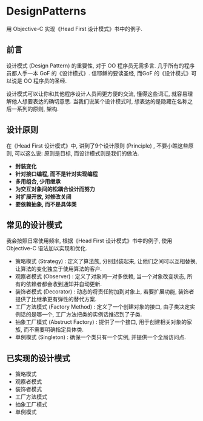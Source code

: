 # DesignPatterns

用 Objective-C 实现《Head First 设计模式》书中的例子.

## 前言
设计模式 (Design Pattern) 的重要性, 对于 OO 程序员无需多言. 几乎所有的程序员都人手一本 GoF 的《设计模式》.
信耶稣的要读圣经, 而GoF 的《设计模式》可以说是 OO 程序员的圣经.

设计模式可以让你和其他程序设计人员间更方便的交流, 懂得这些词汇, 就容易理解他人想要表达的确切意思. 当我们说某个设计模式时, 想表达的是隐藏在名称之后一系列的原则, 架构.

## 设计原则
在《Head First 设计模式》中, 讲到了9个设计原则 (Principle) , 不要小瞧这些原则,  可以这么说: 原则是目标, 而设计模式则是我们的做法.

* **封装变化**
* **针对接口编程, 而不是针对实现编程**
* **多用组合, 少用继承**
* **为交互对象间的松耦合设计而努力**
* **对扩展开放, 对修改关闭**
* **要依赖抽象, 而不是具体类**


## 常见的设计模式
我会按照日常使用频率, 根据《Head First 设计模式》书中的例子, 使用 Objective-C 语法加以实现和优化.

* 策略模式 (Strategy) : 定义了算法族, 分别封装起来, 让他们之间可以互相替换, 让算法的变化独立于使用算法的客户.
* 观察者模式 (Observer) : 定义了对象间一对多依赖, 当一个对象改变状态, 所有的依赖者都会收到通知并自动更新.
* 装饰者模式 (Decorator) : 动态的将责任附加到对象上, 若要扩展功能, 装饰者提供了比继承更有弹性的替代方案.
* 工厂方法模式  (Factory Method) : 定义了一个创建对象的接口, 由子类决定实例话的是哪一个, 工厂方法把类的实例话推迟到了子类.
* 抽象工厂模式 (Abstruct Factory) : 提供了一个接口, 用于创建相关对象的家族, 而不需要明确指定具体类.
* 单例模式 (Singleton) : 确保一个类只有一个实例, 并提供一个全局访问点.

## 已实现的设计模式

* 策略模式
* 观察者模式
* 装饰者模式
* 工厂方法模式
* 抽象工厂模式
* 单例模式
